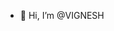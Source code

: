 - 👋 Hi, I’m @VIGNESH


<!---
VIGNESHMRDA/VIGNESHMRDA is a ✨ special ✨ repository because its `README.md` (this file) appears on your GitHub profile.
You can click the Preview link to take a look at your changes.
--->
